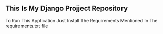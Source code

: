## This Is My Django Projject Repository

To Run This Application Just Install The Requirements Mentioned In The requirements.txt file
